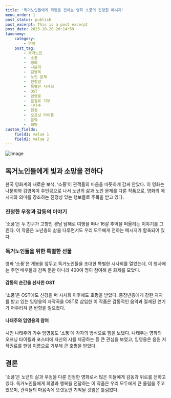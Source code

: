 ```yaml
---
title: '독거노인들에게 희망을 전하는 영화 소풍의 진정한 메시지'
menu_order: 1
post_status: publish
post_excerpt: This is a post excerpt
post_date: 2023-10-20 20:14:59
taxonomy:
    category:
        - 연예
    post_tag:
        - 독거노인
        -  소풍
        -  영화
        -  나문희
        -  김영옥
        -  노인 문제
        -  진정성
        -  특별한 시사회
        -  OST
        -  임영웅
        -  음원료 기부
        -  나태주
        -  헌정
        -  오프닝 타이틀
        -  음악
        -  희망
custom_fields:
    field1: value 1
    field2: value 2
---
```


![Image](https://ssl.pstatic.net/mimgnews/image/382/2024/02/07/0001105568_001_20240207063112945.jpg?type=w540)


## 독거노인들에게 빛과 소망을 전하다

한국 영화계의 새로운 보석, ‘소풍’이 관객들의 마음을 따뜻하게 감싸 안았다. 이 영화는 나문희와 김영옥이 주인공으로 나서 노년의 삶과 노인 문제를 다룬 작품으로, 영화의 메시지와 의미를 강조하는 진정성 있는 행보들로 주목을 받고 있다. 

### 진정한 우정과 감동의 이야기

‘소풍’은 두 친구가 고향인 경남 남해로 여행을 떠나 16살 추억을 떠올리는 이야기를 그린다. 이 작품은 노년층의 삶을 다루면서도 우리 모두에게 전하는 메시지가 함축되어 있다. 

### 독거노인들을 위한 특별한 선물

영화 ‘소풍’은 개봉을 앞두고 독거노인들을 초대한 특별한 시사회를 열었는데, 이 행사에는 주연 배우들과 감독 뿐만 아니라 400여 명이 참여해 큰 화제를 모았다. 

#### 감동의 순간을 선사한 OST

‘소풍’은 OST에도 신경을 써 시사회 이후에도 호평을 받았다. 중장년층에게 강한 지지를 받고 있는 임영웅의 자작곡을 OST로 삽입한 이 작품은 감동적인 음악과 절제된 연기가 어우러져 큰 반향을 일으켰다. 

#### 나태주와 임영웅의 참여

시인 나태주와 가수 임영웅도 ‘소풍’에 각자의 방식으로 힘을 보탰다. 나태주는 영화의 오프닝 타이틀과 포스터에 자신의 시를 제공하는 등 큰 관심을 보였고, 임영웅은 음원 저작권료를 팬덤 이름으로 기부해 큰 호평을 받았다.

## 결론

‘소풍’은 노년의 삶과 우정을 다룬 진정한 영화로서 많은 이들에게 감동과 위로를 전하고 있다. 독거노인들에게 희망과 행복을 전달하는 이 작품은 우리 모두에게 큰 울림을 주고 있으며, 관객들의 마음속에 오랫동안 기억될 것임은 틀림없다.
